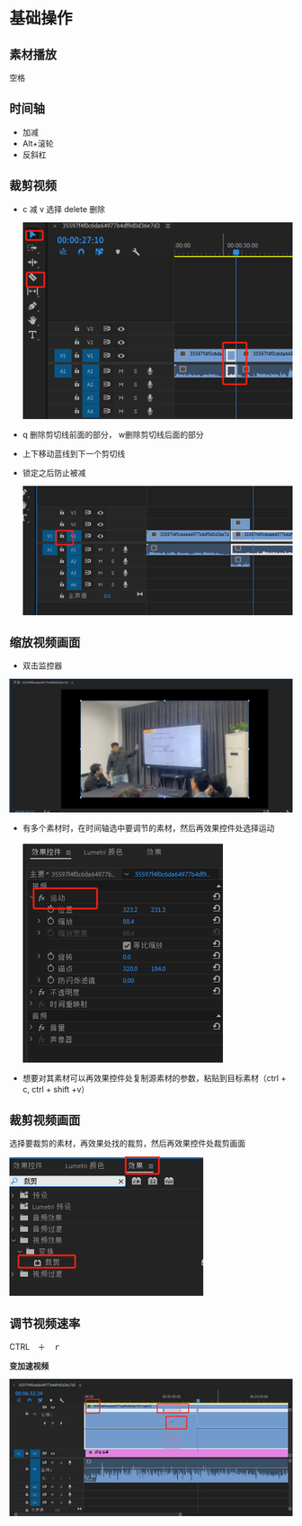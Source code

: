 # 基础操作

## 素材播放

空格

## 时间轴

+ 加减
+ Alt+滚轮
+ 反斜杠

## 裁剪视频

+ c  减   v  选择   delete  删除

  ![image-20231016213519538](vikk.assets/image-20231016213519538.png)

+ q 删除剪切线前面的部分， w删除剪切线后面的部分

+ 上下移动蓝线到下一个剪切线

+ 锁定之后防止被减

  ![image-20231016214456186](vikk.assets/image-20231016214456186.png)

## 缩放视频画面

+ 双击监控器

<img src="vikk.assets/image-20231016214928834.png" alt="image-20231016214928834" style="zoom:67%;" />

+ 有多个素材时，在时间轴选中要调节的素材，然后再效果控件处选择运动

  ![image-20231016215528973](vikk.assets/image-20231016215528973.png)

+ 想要对其素材可以再效果控件处复制源素材的参数，粘贴到目标素材（ctrl + c, ctrl + shift +v）



## 裁剪视频画面

选择要裁剪的素材，再效果处找的裁剪，然后再效果控件处裁剪画面

![image-20231016220336221](vikk.assets/image-20231016220336221.png)

## 调节视频速率

CTRL　＋　ｒ

**变加速视频**

![image-20231017100551068](vikk.assets/image-20231017100551068.png)

